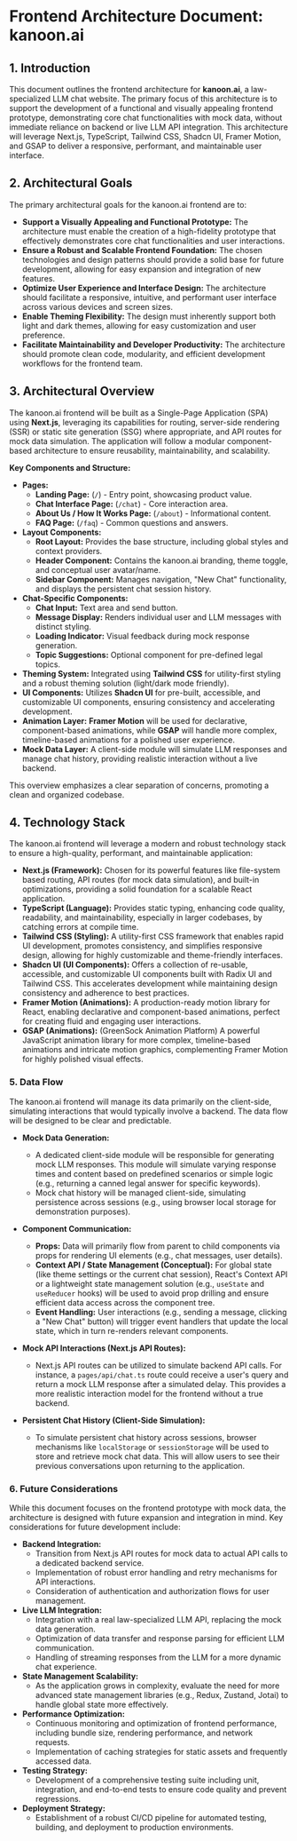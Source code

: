 # Frontend Architecture Document: kanoon.ai

## 1. Introduction

This document outlines the frontend architecture for **kanoon.ai**, a law-specialized LLM chat website. The primary focus of this architecture is to support the development of a functional and visually appealing frontend prototype, demonstrating core chat functionalities with mock data, without immediate reliance on backend or live LLM API integration. This architecture will leverage Next.js, TypeScript, Tailwind CSS, Shadcn UI, Framer Motion, and GSAP to deliver a responsive, performant, and maintainable user interface.

## 2. Architectural Goals

The primary architectural goals for the kanoon.ai frontend are to:

*   **Support a Visually Appealing and Functional Prototype:** The architecture must enable the creation of a high-fidelity prototype that effectively demonstrates core chat functionalities and user interactions.
*   **Ensure a Robust and Scalable Frontend Foundation:** The chosen technologies and design patterns should provide a solid base for future development, allowing for easy expansion and integration of new features.
*   **Optimize User Experience and Interface Design:** The architecture should facilitate a responsive, intuitive, and performant user interface across various devices and screen sizes.
*   **Enable Theming Flexibility:** The design must inherently support both light and dark themes, allowing for easy customization and user preference.
*   **Facilitate Maintainability and Developer Productivity:** The architecture should promote clean code, modularity, and efficient development workflows for the frontend team.

## 3. Architectural Overview

The kanoon.ai frontend will be built as a Single-Page Application (SPA) using **Next.js**, leveraging its capabilities for routing, server-side rendering (SSR) or static site generation (SSG) where appropriate, and API routes for mock data simulation. The application will follow a modular component-based architecture to ensure reusability, maintainability, and scalability.

**Key Components and Structure:**

*   **Pages:**
    *   **Landing Page:** (`/`) - Entry point, showcasing product value.
    *   **Chat Interface Page:** (`/chat`) - Core interaction area.
    *   **About Us / How It Works Page:** (`/about`) - Informational content.
    *   **FAQ Page:** (`/faq`) - Common questions and answers.
*   **Layout Components:**
    *   **Root Layout:** Provides the base structure, including global styles and context providers.
    *   **Header Component:** Contains the kanoon.ai branding, theme toggle, and conceptual user avatar/name.
    *   **Sidebar Component:** Manages navigation, "New Chat" functionality, and displays the persistent chat session history.
*   **Chat-Specific Components:**
    *   **Chat Input:** Text area and send button.
    *   **Message Display:** Renders individual user and LLM messages with distinct styling.
    *   **Loading Indicator:** Visual feedback during mock response generation.
    *   **Topic Suggestions:** Optional component for pre-defined legal topics.
*   **Theming System:** Integrated using **Tailwind CSS** for utility-first styling and a robust theming solution (light/dark mode friendly).
*   **UI Components:** Utilizes **Shadcn UI** for pre-built, accessible, and customizable UI components, ensuring consistency and accelerating development.
*   **Animation Layer:** **Framer Motion** will be used for declarative, component-based animations, while **GSAP** will handle more complex, timeline-based animations for a polished user experience.
*   **Mock Data Layer:** A client-side module will simulate LLM responses and manage chat history, providing realistic interaction without a live backend.

This overview emphasizes a clear separation of concerns, promoting a clean and organized codebase.

## 4. Technology Stack

The kanoon.ai frontend will leverage a modern and robust technology stack to ensure a high-quality, performant, and maintainable application:

*   **Next.js (Framework):** Chosen for its powerful features like file-system based routing, API routes (for mock data simulation), and built-in optimizations, providing a solid foundation for a scalable React application.
*   **TypeScript (Language):** Provides static typing, enhancing code quality, readability, and maintainability, especially in larger codebases, by catching errors at compile time.
*   **Tailwind CSS (Styling):** A utility-first CSS framework that enables rapid UI development, promotes consistency, and simplifies responsive design, allowing for highly customizable and theme-friendly interfaces.
*   **Shadcn UI (UI Components):** Offers a collection of re-usable, accessible, and customizable UI components built with Radix UI and Tailwind CSS. This accelerates development while maintaining design consistency and adherence to best practices.
*   **Framer Motion (Animations):** A production-ready motion library for React, enabling declarative and component-based animations, perfect for creating fluid and engaging user interactions.
*   **GSAP (Animations):** (GreenSock Animation Platform) A powerful JavaScript animation library for more complex, timeline-based animations and intricate motion graphics, complementing Framer Motion for highly polished visual effects.

### **5. Data Flow**

The kanoon.ai frontend will manage its data primarily on the client-side, simulating interactions that would typically involve a backend. The data flow will be designed to be clear and predictable.

*   **Mock Data Generation:**
    *   A dedicated client-side module will be responsible for generating mock LLM responses. This module will simulate varying response times and content based on predefined scenarios or simple logic (e.g., returning a canned legal answer for specific keywords).
    *   Mock chat history will be managed client-side, simulating persistence across sessions (e.g., using browser local storage for demonstration purposes).

*   **Component Communication:**
    *   **Props:** Data will primarily flow from parent to child components via props for rendering UI elements (e.g., chat messages, user details).
    *   **Context API / State Management (Conceptual):** For global state (like theme settings or the current chat session), React's Context API or a lightweight state management solution (e.g., `useState` and `useReducer` hooks) will be used to avoid prop drilling and ensure efficient data access across the component tree.
    *   **Event Handling:** User interactions (e.g., sending a message, clicking a "New Chat" button) will trigger event handlers that update the local state, which in turn re-renders relevant components.

*   **Mock API Interactions (Next.js API Routes):**
    *   Next.js API routes can be utilized to simulate backend API calls. For instance, a `pages/api/chat.ts` route could receive a user's query and return a mock LLM response after a simulated delay. This provides a more realistic interaction model for the frontend without a true backend.

*   **Persistent Chat History (Client-Side Simulation):**
    *   To simulate persistent chat history across sessions, browser mechanisms like `localStorage` or `sessionStorage` will be used to store and retrieve mock chat data. This will allow users to see their previous conversations upon returning to the application.

### **6. Future Considerations**

While this document focuses on the frontend prototype with mock data, the architecture is designed with future expansion and integration in mind. Key considerations for future development include:

*   **Backend Integration:**
    *   Transition from Next.js API routes for mock data to actual API calls to a dedicated backend service.
    *   Implementation of robust error handling and retry mechanisms for API interactions.
    *   Consideration of authentication and authorization flows for user management.
*   **Live LLM Integration:**
    *   Integration with a real law-specialized LLM API, replacing the mock data generation.
    *   Optimization of data transfer and response parsing for efficient LLM communication.
    *   Handling of streaming responses from the LLM for a more dynamic chat experience.
*   **State Management Scalability:**
    *   As the application grows in complexity, evaluate the need for more advanced state management libraries (e.g., Redux, Zustand, Jotai) to handle global state more effectively.
*   **Performance Optimization:**
    *   Continuous monitoring and optimization of frontend performance, including bundle size, rendering performance, and network requests.
    *   Implementation of caching strategies for static assets and frequently accessed data.
*   **Testing Strategy:**
    *   Development of a comprehensive testing suite including unit, integration, and end-to-end tests to ensure code quality and prevent regressions.
*   **Deployment Strategy:**
    *   Establishment of a robust CI/CD pipeline for automated testing, building, and deployment to production environments.
